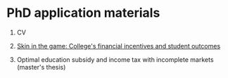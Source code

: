 # PhD application materials

1. CV

1. [Skin in the game: College's financial incentives and student outcomes](https://github.com/hohanson/documents/blob/main/skiningame.pdf)

1. Optimal education subsidy and income tax with incomplete markets (master's thesis)
